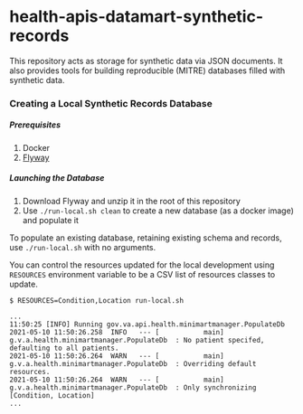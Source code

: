 # health-apis-datamart-synthetic-records

This repository acts as storage for synthetic data via JSON documents.
It also provides tools for building reproducible (MITRE) databases filled with synthetic data.

### Creating a Local Synthetic Records Database

##### Prerequisites

1. Docker
2. [Flyway](https://flywaydb.org/download/)

##### Launching the Database

1. Download Flyway and unzip it in the root of this repository
2. Use `./run-local.sh clean` to create a new database (as a docker image) and populate it

To populate an existing database, retaining existing schema and records, use `./run-local.sh`
with no arguments.

You can control the resources updated for the local development using `RESOURCES` environment
variable to be a CSV list of resources classes to update.

```
$ RESOURCES=Condition,Location run-local.sh

...
11:50:25 [INFO] Running gov.va.api.health.minimartmanager.PopulateDb
2021-05-10 11:50:26.258  INFO   --- [           main] g.v.a.health.minimartmanager.PopulateDb  : No patient specifed, defaulting to all patients.
2021-05-10 11:50:26.264  WARN   --- [           main] g.v.a.health.minimartmanager.PopulateDb  : Overriding default resources.
2021-05-10 11:50:26.264  WARN   --- [           main] g.v.a.health.minimartmanager.PopulateDb  : Only synchronizing [Condition, Location]
...

```
